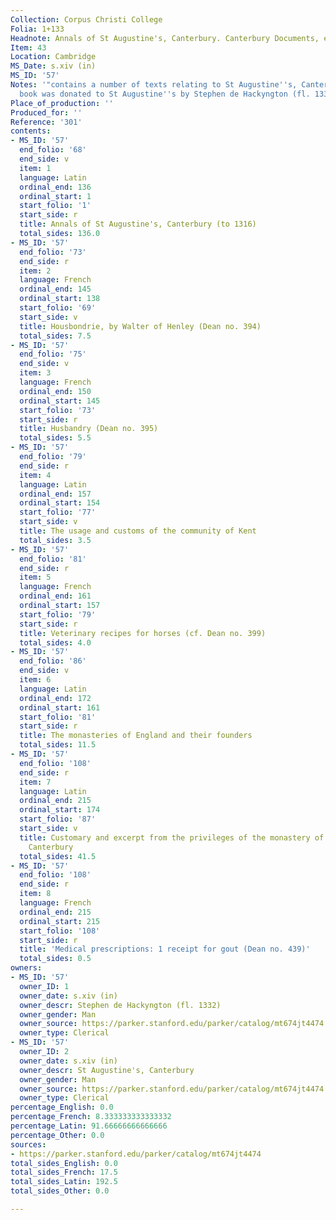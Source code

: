 ```yaml
---
Collection: Corpus Christi College
Folia: 1+133
Headnote: Annals of St Augustine's, Canterbury. Canterbury Documents, etc
Item: 43
Location: Cambridge
MS_Date: s.xiv (in)
MS_ID: '57'
Notes: '"contains a number of texts relating to St Augustine''s, Canterbury"; "The
  book was donated to St Augustine''s by Stephen de Hackyngton (fl. 1332)."'
Place_of_production: ''
Produced_for: ''
Reference: '301'
contents:
- MS_ID: '57'
  end_folio: '68'
  end_side: v
  item: 1
  language: Latin
  ordinal_end: 136
  ordinal_start: 1
  start_folio: '1'
  start_side: r
  title: Annals of St Augustine's, Canterbury (to 1316)
  total_sides: 136.0
- MS_ID: '57'
  end_folio: '73'
  end_side: r
  item: 2
  language: French
  ordinal_end: 145
  ordinal_start: 138
  start_folio: '69'
  start_side: v
  title: Housbondrie, by Walter of Henley (Dean no. 394)
  total_sides: 7.5
- MS_ID: '57'
  end_folio: '75'
  end_side: v
  item: 3
  language: French
  ordinal_end: 150
  ordinal_start: 145
  start_folio: '73'
  start_side: r
  title: Husbandry (Dean no. 395)
  total_sides: 5.5
- MS_ID: '57'
  end_folio: '79'
  end_side: r
  item: 4
  language: Latin
  ordinal_end: 157
  ordinal_start: 154
  start_folio: '77'
  start_side: v
  title: The usage and customs of the community of Kent
  total_sides: 3.5
- MS_ID: '57'
  end_folio: '81'
  end_side: r
  item: 5
  language: French
  ordinal_end: 161
  ordinal_start: 157
  start_folio: '79'
  start_side: r
  title: Veterinary recipes for horses (cf. Dean no. 399)
  total_sides: 4.0
- MS_ID: '57'
  end_folio: '86'
  end_side: v
  item: 6
  language: Latin
  ordinal_end: 172
  ordinal_start: 161
  start_folio: '81'
  start_side: r
  title: The monasteries of England and their founders
  total_sides: 11.5
- MS_ID: '57'
  end_folio: '108'
  end_side: r
  item: 7
  language: Latin
  ordinal_end: 215
  ordinal_start: 174
  start_folio: '87'
  start_side: v
  title: Customary and excerpt from the privileges of the monastery of St Augustine's,
    Canterbury
  total_sides: 41.5
- MS_ID: '57'
  end_folio: '108'
  end_side: r
  item: 8
  language: French
  ordinal_end: 215
  ordinal_start: 215
  start_folio: '108'
  start_side: r
  title: 'Medical prescriptions: 1 receipt for gout (Dean no. 439)'
  total_sides: 0.5
owners:
- MS_ID: '57'
  owner_ID: 1
  owner_date: s.xiv (in)
  owner_descr: Stephen de Hackyngton (fl. 1332)
  owner_gender: Man
  owner_source: https://parker.stanford.edu/parker/catalog/mt674jt4474
  owner_type: Clerical
- MS_ID: '57'
  owner_ID: 2
  owner_date: s.xiv (in)
  owner_descr: St Augustine's, Canterbury
  owner_gender: Man
  owner_source: https://parker.stanford.edu/parker/catalog/mt674jt4474
  owner_type: Clerical
percentage_English: 0.0
percentage_French: 8.333333333333332
percentage_Latin: 91.66666666666666
percentage_Other: 0.0
sources:
- https://parker.stanford.edu/parker/catalog/mt674jt4474
total_sides_English: 0.0
total_sides_French: 17.5
total_sides_Latin: 192.5
total_sides_Other: 0.0

---
```

